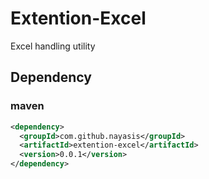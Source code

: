 # Extention-Excel
Excel handling utility

## Dependency

### maven

```xml
<dependency>
  <groupId>com.github.nayasis</groupId>
  <artifactId>extention-excel</artifactId>
  <version>0.0.1</version>
</dependency>
```
